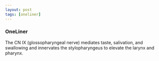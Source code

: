 ```yaml
---
layout: post
tags: [oneliner]
---
```



### OneLiner

The CN IX (glossopharyngeal nerve) mediates taste, salivation, and swallowing and innervates the stylopharyngeus to elevate the larynx and pharynx.
